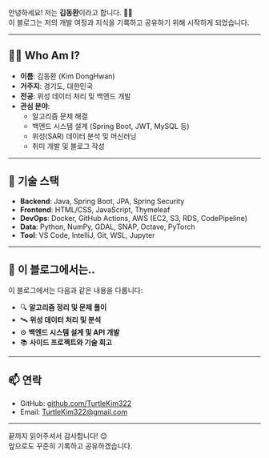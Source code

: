 
안녕하세요! 저는 **김동환**이라고 합니다. 🧑‍💻  
이 블로그는 저의 개발 여정과 지식을 기록하고 공유하기 위해 시작하게 되었습니다.

---

## 👨‍💻 Who Am I?

- **이름**: 김동환 (Kim DongHwan)
- **거주지**: 경기도, 대한민국
- **전공**: 위성 데이터 처리 및 백엔드 개발
- **관심 분야**:
  - 알고리즘 문제 해결
  - 백엔드 시스템 설계 (Spring Boot, JWT, MySQL 등)
  - 위성(SAR) 데이터 분석 및 머신러닝
  - 취미 개발 및 블로그 작성

---

## 🧠 기술 스택

- **Backend**: Java, Spring Boot, JPA, Spring Security
- **Frontend**: HTML/CSS, JavaScript, Thymeleaf
- **DevOps**: Docker, GitHub Actions, AWS (EC2, S3, RDS, CodePipeline)
- **Data**: Python, NumPy, GDAL, SNAP, Octave, PyTorch
- **Tool**: VS Code, IntelliJ, Git, WSL, Jupyter

---

## 📌 이 블로그에서는..

이 블로그에서는 다음과 같은 내용을 다룹니다:

- 🔍 **알고리즘 정리 및 문제 풀이**
- 🛰️ **위성 데이터 처리 및 분석**
- ⚙️ **백엔드 시스템 설계 및 API 개발**
- 📚 **사이드 프로젝트와 기술 회고**

---

## 📫 연락

- GitHub: [github.com/TurtleKim322](https://github.com/TurtleKim322)
- Email: TurtleKim322@gmail.com

---

끝까지 읽어주셔서 감사합니다! 😊  
앞으로도 꾸준히 기록하고 공유하겠습니다.
